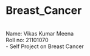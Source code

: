 # Breast_Cancer
<br/>
Name: Vikas Kumar Meena
<br/>
Roll no: 21101070
<br/>
- Self Project on Breast Cancer
